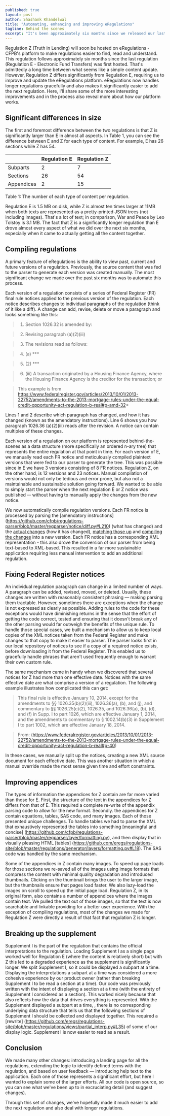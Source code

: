 ```yaml
---
published: true
layout: post
author: Shashank Khandelwal
title: "Automating, enhancing and improving eRegulations"
tagline: Behind the scenes
excerpt: "It's been approximately six months since we released our last regulation on [eRegulations](http://www.consumerfinance.gov/eregulations), our effort to make regulations more usable. We talk about what we've been up to since then. " 
---
```


Regulation Z (Truth in Lending) will soon be hosted on eRegulations - CFPB's 
platform to make regulations easier to find, read and understand.  This
regulation follows approximately six months since the last regulation
(Regulation E - Electronic Fund Transfers) was first hosted. That's admittedly
a long time between what seems like a simple content update. However,
Regulation Z differs significantly from Regulation E, requiring us to improve
and update the eRegulations platform.  eRegulations now handles longer
regulations gracefully and also makes it significantly easier to add the next
regulation. Here, I'll share some of the more interesting improvements and in
the process also reveal more about how our platform works. 

## Significant differences in size

The first and foremost difference between the two regulations is that Z is
significantly larger than E in almost all aspects.  In Table 1, you can see the
difference between E and Z for each type of content. For example, E has 26
sections while Z has 54. 

| | Regulation E | Regulation Z |
| ----- | ---- | ----- |
|Subparts | 2 | 7 | 
|Sections| 26 | 54 | 
|Appendices| 2| 15 | 

Table 1: The number of each type of content per regulation.

Regulation E is 1.5 MB on disk, while Z is almost ten times larger at 11MB when
both texts are represented as a pretty-printed JSON trees (not including
images). That's a lot of text; in comparison, War and Peace by Leo Tolstoy is
3.1 MB. The fact that Z is a significantly longer regulation than E drove
almost every aspect of what we did over the next six months, especially when it
came to actually getting all the content together. 

## Compiling regulations

A primary feature of eRegulations is the ability to view past, current and
future versions of a regulation. Previously, the source content that was fed to
the parser to generate each version was created manually. The most significant
change we made over the past six months was to automate this process.

Each version of a regulation consists of a series of Federal Register (FR)
final rule notices applied to the previous version of the regulation. Each
notice describes changes to individual paragraphs of the regulation (think of
it like a diff). A change can add, revise, delete or move a paragraph and looks
something like this: 

> 1. Section 1026.32 is amended by:

> 2. Revising paragraph (a)(2)(iii)

> 3. The revisions read as follows:

> 4. (a) *** 

> 5. (2) ***

> 6. (iii) A transaction originated by a Housing Finance Agency, where the Housing
> Finance Agency is the creditor for the transaction; or 

> This example is from https://www.federalregister.gov/articles/2013/10/01/2013-22752/amendments-to-the-2013-mortgage-rules-under-the-equal-credit-opportunity-act-regulation-b-real#p-amd-32*

Lines 1 and 2 describe which paragraph has changed, and how it has changed
(known as the amendatory instructions). Line 6 shows you how paragraph 1026.36
(a)(2)(iii) reads after the revision. A notice can contain multiples of these
changes. 

Each version of a regulation on our platform is represented behind-the-scenes
as a data structure (more specifically an ordered n-ary tree) that represents
the entire regulation at that point in time. For each version of E, we manually
read each FR notice and meticulously compiled plaintext versions that were fed
to our parser to generate the tree. This was possible since in E we have 3
versions consisting of 8 FR notices. Regulation Z, on the other hand, is 12
versions and 23 notices. Manual compilation of versions would not only be
tedious and error prone, but also not a maintainable and sustainable solution
going  forward. We wanted to be able to simply start the parser when the next
regulation E or Z notice was published -- without having to manually apply the
changes from the new notice. 


We now automatically compile regulation versions. Each FR notice is processed
by parsing the [amendatory instructions]
(https://github.com/cfpb/regulations-parser/blob/master/regparser/notice/diff.py#L210)
(what has changed) and the [actual
changes](https://github.com/cfpb/regulations-parser/blob/master/regparser/notice/build.py#L302)
(how it has changed), [matching those
up](https://github.com/cfpb/regulations-parser/blob/master/regparser/notice/changes.py#L101)
and [compiling the
changes](https://github.com/cfpb/regulations-parser/blob/master/regparser/notice/compiler.py#L509)
into a new version. Each FR notice has a corresponding XML representation -
this also drove the conversion of our parser from being text-based to
XML-based. This resulted in a far more sustainable application requiring less
manual intervention to add an additional regulation. 


## Fixing Federal Register notices

An individual regulation paragraph can change in a limited number of ways. A
paragraph can be added, revised, moved, or deleted. Usually, these changes are
written with reasonably consistent phrasing — making parsing them tractable.
However, sometimes there are exceptions when the change is not expressed as
clearly as possible. Adding rules to the code  for these exceptions
would have diminishing returns in the sense that the effort of getting the code
correct, tested and ensuring that it doesn't break any of the other parsing
would far outweigh the benefits of the unique rule. To handle those special
cases, we built a mechanism to allow us to keep local copies of the XML notices
taken from the Federal Register and make changes to that copy to make it
easier to parser. The parser looks first in our local repository of notices to
see if a copy of a required notice exists, before downloading it from the
Federal Register. This enabled us to gracefully handle phrases that aren't used
frequently enough to warrant their own custom rule.

The same mechanism came in handy when we discovered that several notices for Z
had more than one effective date. Notices with the same effective date are what
comprise a version of a regulation. The following example illustrates how
complicated this can get: 

> This final rule is effective January 10, 2014, except for the amendments to
> §§ 1026.35(b)(2)(iii), 1026.36(a), (b), and (j), and commentary to §§
> 1026.25(c)(2), 1026.35, and 1026.36(a), (b), (d), and (f) in Supp. I to part
> 1026, which are effective January 1, 2014, and the amendments to commentary to
> § 1002.14(b)(3) in Supplement I to part 1002, which are effective January 18,
> 2014. 

> From: (https://www.federalregister.gov/articles/2013/10/01/2013-22752/amendments-to-the-2013-mortgage-rules-under-the-equal-credit-opportunity-act-regulation-b-real#p-40)

In these cases, we manually split up the notices, creating a new XML source
document for each effective date. This was another situation in which a manual
override made the most sense given time and effort constraints. 

## Improving appendices 

The types of information the appendices for Z contain are far more varied than
those for E. First, the structure of the text in the appendices for Z differs
from that of E. This required a complete re-write of the appendix parsing code
to allow for the new format. Secondly. the appendices for Z contain equations,
tables, SAS code, and many images. Each of those presented unique challenges.
To handle tables we had to parse the XML that exhaustively represented the
tables into something [meaningful and concise]
(https://github.com/cfpb/regulations-parser/blob/master/regparser/layer/formatting.py),
and then display that in visually pleasing HTML [tables]
(https://github.com/eregs/regulations-site/blob/master/regulations/generator/layers/formatting.py#L18).
The SAS code was handled by the same mechanism. 

Some of the appendices in Z contain many images.  To speed up page loads for
those sections we re-saved all of the images using image formats that compress
the content with minimal quality degradation and introduced thumbnails.
Clicking on the thumbnail brings the user to the larger image, but the
thumbnails ensure that pages load faster.  We also lazy-load the images on
scroll to speed up the initial page load. Regulation Z, in its original form,
also contains a number of appendices where the images contain text. We pulled
the text out of those images, so that the text is now searchable and
linkable providing for a better user experience. With the exception of
compiling regulations, most of the changes we made for Regulation Z were
directly a result of that fact that regulation Z is longer. 


## Breaking up the supplement

Supplement I is the part of the regulation that contains the official
interpretations to the regulation. Loading Supplement I as a single page worked
well for Regulation E (where the content is relatively short) but with Z this
led to a degraded experience as the supplement is significantly longer. We
split Supplement I, so it could be displayed a subpart at a time. Displaying
the interpretations a subpart at a time was considered a more cohesive
experience by our product owner (rather than breaking Supplement I to be read a
section at a time).  Our code was previously written with the intent of
displaying a section at a time (with the entirety of Supplement I considered as
a section). This worked nicely because that also reflects how the data that
drives everything is represented. With the Supplement displayed a subpart at a
time, , there is no corresponding underlying data structure that tells us that
the following sections of Supplement I should be collected and displayed
together. This required a [rewrite]
(https://github.com/eregs/regulations-site/blob/master/regulations/views/partial_interp.py#L35)
of some of our display logic.  Supplement I is now easier to read as a result.   

## Conclusion

We made many other changes: introducing a landing page for all the regulations,
extending the logic to identify defined terms with the regulation, and based on
user feedback — introducing help text to the application. Each one of those
represents a significant effort, but here I wanted to explain some of the larger
efforts. All our code is open source, so you can see what we've been up to in
excruciating detail (and suggest changes).

Through this set of changes, we've hopefully made it much easier to add the
next regulation and also deal with longer regulations. 
